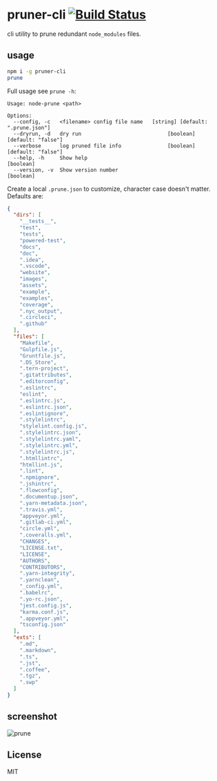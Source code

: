 # pruner-cli [![Build Status](https://travis-ci.org/xg-wang/pruner-cli.svg?branch=master)](https://travis-ci.org/xg-wang/pruner-cli)

cli utility to prune redundant `node_modules` files.

## usage

```bash
npm i -g pruner-cli
prune
```

Full usage see `prune -h`:

```plain
Usage: node-prune <path>

Options:
  --config, -c   <filename> config file name   [string] [default: ".prune.json"]
  --dryrun, -d   dry run                            [boolean] [default: "false"]
  --verbose      log pruned file info               [boolean] [default: "false"]
  --help, -h     Show help                                             [boolean]
  --version, -v  Show version number                                   [boolean]
```

Create a local `.prune.json` to customize, character case doesn't matter. Defaults are:

```json
{
  "dirs": [
    "__tests__",
    "test",
    "tests",
    "powered-test",
    "docs",
    "doc",
    ".idea",
    ".vscode",
    "website",
    "images",
    "assets",
    "example",
    "examples",
    "coverage",
    ".nyc_output",
    ".circleci",
    ".github"
  ],
  "files": [
    "Makefile",
    "Gulpfile.js",
    "Gruntfile.js",
    ".DS_Store",
    ".tern-project",
    ".gitattributes",
    ".editorconfig",
    ".eslintrc",
    "eslint",
    ".eslintrc.js",
    ".eslintrc.json",
    ".eslintignore",
    ".stylelintrc",
    "stylelint.config.js",
    ".stylelintrc.json",
    ".stylelintrc.yaml",
    ".stylelintrc.yml",
    ".stylelintrc.js",
    ".htmllintrc",
    "htmllint.js",
    ".lint",
    ".npmignore",
    ".jshintrc",
    ".flowconfig",
    ".documentup.json",
    ".yarn-metadata.json",
    ".travis.yml",
    "appveyor.yml",
    ".gitlab-ci.yml",
    "circle.yml",
    ".coveralls.yml",
    "CHANGES",
    "LICENSE.txt",
    "LICENSE",
    "AUTHORS",
    "CONTRIBUTORS",
    ".yarn-integrity",
    ".yarnclean",
    "_config.yml",
    ".babelrc",
    ".yo-rc.json",
    "jest.config.js",
    "karma.conf.js",
    ".appveyor.yml",
    "tsconfig.json"
  ],
  "exts": [
    ".md",
    ".markdown",
    ".ts",
    ".jst",
    ".coffee",
    ".tgz",
    ".swp"
  ]
}
```

## screenshot

![prune](https://i.imgur.com/kEmAyY1.png)

## License

MIT